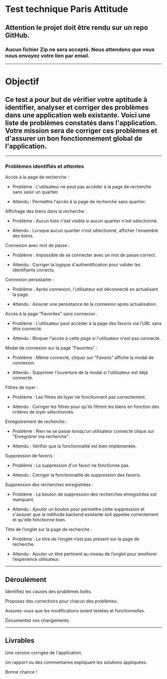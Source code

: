 # Test technique Paris Attitude

## Attention le projet doit être rendu sur un repo GitHub.

### Aucun fichier Zip ne sera accepté. Nous attendons que vous nous envoyez votre lien par email.

-------------------------------------------------------------------------------------------------------------------------------------------

# Objectif

## Ce test a pour but de vérifier votre aptitude à identifier, analyser et corriger des problèmes dans une application web existante. Voici une liste de problèmes constatés dans l'application. Votre mission sera de corriger ces problèmes et d'assurer un bon fonctionnement global de l'application.

-------------------------------------------------------------------------------------------------------------------------------------------

### Problèmes identifiés et attentes

Accès à la page de recherche :

- Problème : L'utilisateur ne peut pas accéder à la page de recherche sans saisir un quartier.

- Attendu : Permettre l'accès à la page de recherche sans quartier.

Affichage des biens dans la recherche :

- Problème : Aucun bien n'est visible si aucun quartier n'est sélectionné.

- Attendu : Lorsque aucun quartier n'est sélectionné, afficher l'ensemble des biens.

Connexion avec mot de passe :

- Problème : Impossible de se connecter avec un mot de passe correct.

- Attendu : Corriger la logique d'authentification pour valider les identifiants corrects.

Connexion persistante :

- Problème : Après connexion, l'utilisateur est déconnecté en actualisant la page.

- Attendu : Assurer une persistance de la connexion après actualisation.

Accès à la page "Favorites" sans connexion :

- Problème : L'utilisateur peut accéder à la page des favoris via l'URL sans être connecté.

- Attendu : Bloquer l'accès à cette page si l'utilisateur n'est pas connecté.

Modal de connexion sur la page "Favorites" :

- Problème : Même connecté, cliquer sur "Favoris" affiche la modal de connexion.

- Attendu : Supprimer l'ouverture de la modal si l'utilisateur est déjà connecté.

Filtres de loyer :

- Problème : Les filtres de loyer ne fonctionnent pas correctement.

- Attendu : Corriger les filtres pour qu'ils filtrent les biens en fonction des critères de loyer sélectionnés.

Enregistrement de recherche :

- Problème : Rien ne se passe lorsqu'un utilisateur connecté clique sur "Enregistrer ma recherche".

- Attendu : Vérifier que la fonctionnalité est bien implémentée.

Suppression de favoris :

- Problème : La suppression d'un favori ne fonctionne pas.

- Attendu : Corriger la fonctionnalité de suppression des favoris.

Suppression des recherches enregistrées :

- Problème : Le bouton de suppression des recherches enregistrées est manquant.

- Attendu : Ajouter un bouton pour permettre cette suppression et s'assurer que la méthode backend existante soit appelée correctement et qu'elle fonctionne bien.

Titre de l’onglet sur la page de recherche :

- Problème : Le titre de l’onglet n’est pas présent sur la page de recherche.

- Attendu : Ajouter un titre pertinent au niveau de l’onglet pour améliorer l’expérience utilisateur.

-------------------------------------------------------------------------------------------------------------------------------------------

## Déroulement

Identifiez les causes des problèmes listés.

Proposez des corrections pour chacun des problèmes.

Assurez-vous que les modifications soient testées et fonctionnelles.

Documentez vos changements.

-------------------------------------------------------------------------------------------------------------------------------------------

## Livrables

Une version corrigée de l'application.

Un rapport ou des commentaires expliquant les solutions appliquées.

Bonne chance !
